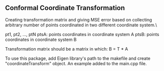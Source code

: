 ## Conformal Coordinate Transformation

Creating transformation matrix and giving MSE error based on collecting arbitrary number of points coordinated in two different coordinate system.\

pt1, pt2, ..., ptN
ptsA: points coordinates in coordinate system A
ptsB: points coordinates in coordinate system B

Transformation matrix should be a matrix in which:
B = T * A

To use this package, add Eigen library's path to the makefile and create "coordinateTransform" object. An example added to the main.cpp file.